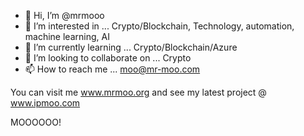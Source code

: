 - 👋 Hi, I’m @mrmooo
- 👀 I’m interested in ... Crypto/Blockchain, Technology, automation, machine learning, AI
- 🌱 I’m currently learning ... Crypto/Blockchain/Azure
- 💞️ I’m looking to collaborate on ... Crypto
- 📫 How to reach me ... moo@mr-moo.com

You can visit me  www.mrmoo.org and see my latest project @ www.ipmoo.com

MOOOOOO!
